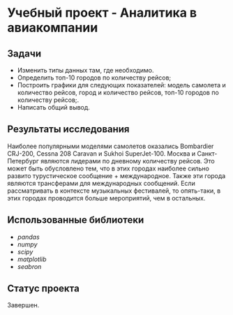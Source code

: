 # Учебный проект - Аналитика в авиакомпании

## Задачи
- Изменить типы данных там, где необходимо.
- Определить топ-10 городов по количеству рейсов;
- Построить графики для следующих показателей: модель самолета и количество рейсов, город и количество рейсов, топ-10 городов по количеству рейсов;.
- Написать общий вывод.

## Результаты исследования
Наиболее популярными моделями самолетов оказались Bombardier CRJ-200, Cessna 208 Caravan и Sukhoi SuperJet-100. Москва и Санкт-Петербург являются лидерами по дневному количеству рейсов. Это может быть обусловлено тем, что в этих городах наиболее сильно развито турустическое сообщение + международное. Также эти города являются трансферами для международных сообщений. Если рассматривать в контексте музыкальных фестивалей, то опять-таки, в этих городах проводится больше мероприятий, чем в остальных.

## Использованные библиотеки
- *pandas*
- *numpy*
- *scipy*
- *matplotlib*
- *seabron*

## Статус проекта
Завершен.
